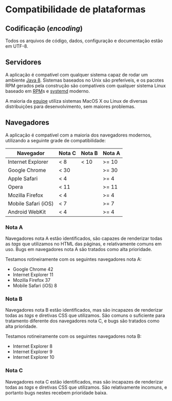 # Compatibilidade de plataformas

## Codificação (_encoding_)

Todos os arquivos de código, dados, configuração e documentação estão em UTF-8.

## Servidores

A aplicação é compatível com qualquer sistema capaz de rodar um ambiente [Java 8](http://www.java.com). Sistemas baseados no Unix são preferíveis, e os pacotes RPM gerados pela construção são compatíveis com qualquer sistema Linux baseado em [RPM]s e [systemd] moderno.

A maioria da [equipe](../sobre-o-projeto/equipe.md) utiliza sistemas MacOS X ou Linux de diversas distribuições para desenvolvimento, sem maiores problemas.

[RPM]:http://www.rpm.org
[systemd]:http://www.freedesktop.org/wiki/Software/systemd/

## Navegadores

A aplicação é compatível com a maioria dos navegadores modernos, utilizando a seguinte grade de compatibilidade:

| Navegador           | Nota C | Nota B | Nota A |
|---------------------|--------|--------|--------|
| Internet Explorer   | < 8    | < 10   | >= 10  |
| Google Chrome       | < 30   |        | >= 30  |
| Apple Safari        | < 4    |        | >= 4   |
| Opera               | < 11   |        | >= 11  |
| Mozilla Firefox     | < 4    |        | >= 4   |
| Mobile Safari (iOS) | < 7    |        | >= 7   |
| Android WebKit      | < 4    |        | >= 4   |

### Nota A

Navegadores nota A estão identificados, são capazes de renderizar todas as _tags_ que utilizamos no HTML das páginas, e relativamente comuns em uso. Bugs em navegadores nota A são tratados como alta prioridade.

Testamos rotineiramente com os seguintes navegadores nota A:

- Google Chrome 42
- Internet Explorer 11
- Mozilla Firefox 37
- Mobile Safari (iOS) 8

### Nota B

Navegadores nota B estão identificados, mas são incapazes de renderizar todas as _tags_ e diretivas CSS que utilizamos. São comuns o suficiente para tratamento diferente dos navegadores nota C, e bugs são tratados como alta prioridade.

Testamos rotineiramente com os seguintes navegadores nota B:

- Internet Explorer 8
- Internet Explorer 9
- Internet Explorer 10

### Nota C

Navegadores nota C estão identificados, mas são incapazes de renderizar todas as _tags_ e diretivas CSS que utilizamos. São relativamente incomuns, e portanto bugs nestes recebem prioridade baixa.
